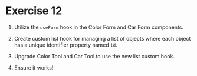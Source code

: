 # Exercise 12

1. Utilize the `useForm` hook in the Color Form and Car Form components.

2. Create custom list hook for managing a list of objects where each object has a unique identifier property named `id`.

3. Upgrade Color Tool and Car Tool to use the new list custom hook.

4. Ensure it works!